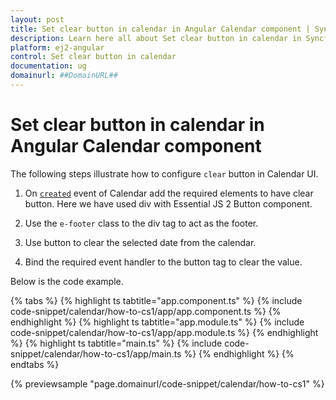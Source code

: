 ```yaml
---
layout: post
title: Set clear button in calendar in Angular Calendar component | Syncfusion
description: Learn here all about Set clear button in calendar in Syncfusion Angular Calendar component of Syncfusion Essential JS 2 and more.
platform: ej2-angular
control: Set clear button in calendar 
documentation: ug
domainurl: ##DomainURL##
---
```


# Set clear button in calendar in Angular Calendar component

The following steps illustrate how to configure `clear` button in Calendar UI.

1. On [`created`](https://ej2.syncfusion.com/angular/documentation/api/calendar#created) event of Calendar add the required elements to have clear button. Here we have used div with Essential JS 2 Button component.

2. Use the `e-footer` class to the div tag to act as the footer.

3. Use button to clear the selected date from the calendar.

4. Bind the required event handler to the button tag to clear the value.

Below is the code example.

{% tabs %}
{% highlight ts tabtitle="app.component.ts" %}
{% include code-snippet/calendar/how-to-cs1/app/app.component.ts %}
{% endhighlight %}
{% highlight ts tabtitle="app.module.ts" %}
{% include code-snippet/calendar/how-to-cs1/app/app.module.ts %}
{% endhighlight %}
{% highlight ts tabtitle="main.ts" %}
{% include code-snippet/calendar/how-to-cs1/app/main.ts %}
{% endhighlight %}
{% endtabs %}
  
{% previewsample "page.domainurl/code-snippet/calendar/how-to-cs1" %}
